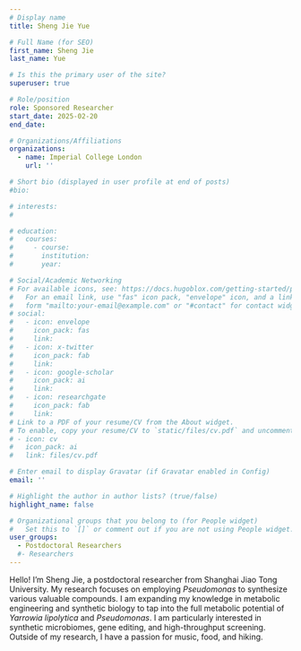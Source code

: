 ```yaml
---
# Display name
title: Sheng Jie Yue

# Full Name (for SEO)
first_name: Sheng Jie
last_name: Yue

# Is this the primary user of the site?
superuser: true

# Role/position
role: Sponsored Researcher
start_date: 2025-02-20
end_date: 

# Organizations/Affiliations
organizations:
  - name: Imperial College London
    url: ''

# Short bio (displayed in user profile at end of posts)
#bio: 

# interests:
#   

# education:
#   courses:
#     - course: 
#       institution: 
#       year: 

# Social/Academic Networking
# For available icons, see: https://docs.hugoblox.com/getting-started/page-builder/#icons
#   For an email link, use "fas" icon pack, "envelope" icon, and a link in the
#   form "mailto:your-email@example.com" or "#contact" for contact widget.
# social:
#   - icon: envelope
#     icon_pack: fas
#     link: 
#   - icon: x-twitter
#     icon_pack: fab
#     link: 
#   - icon: google-scholar
#     icon_pack: ai
#     link: 
#   - icon: researchgate
#     icon_pack: fab
#     link: 
# Link to a PDF of your resume/CV from the About widget.
# To enable, copy your resume/CV to `static/files/cv.pdf` and uncomment the lines below.
# - icon: cv
#   icon_pack: ai
#   link: files/cv.pdf

# Enter email to display Gravatar (if Gravatar enabled in Config)
email: ''

# Highlight the author in author lists? (true/false)
highlight_name: false

# Organizational groups that you belong to (for People widget)
#   Set this to `[]` or comment out if you are not using People widget.
user_groups:
  - Postdoctoral Researchers
  #- Researchers
---
```


Hello! I’m Sheng Jie, a postdoctoral researcher from Shanghai Jiao Tong University.  My research focuses on employing _Pseudomonas_ to synthesize various valuable compounds. I am expanding my knowledge in metabolic engineering and synthetic biology to tap into the full metabolic potential of _Yarrowia lipolytica_ and _Pseudomonas_. I am particularly interested in synthetic microbiomes, gene editing, and high-throughput screening.  
Outside of my research, I have a passion for music, food, and hiking.
